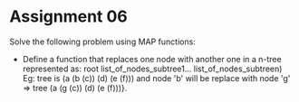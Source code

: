 # Assignment 06
Solve the following problem using MAP functions: 
- Define a function that replaces one node with another one in a n-tree represented as: root
list_of_nodes_subtree1... list_of_nodes_subtreen)
Eg: tree is (a (b (c)) (d) (e (f))) and node 'b' will be replace with node 'g' => tree (a (g (c)) (d) (e (f)))}.
